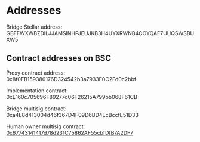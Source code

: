 # Addresses

Bridge Stellar address: GBFFWXWBZDILJJAMSINHPJEUJKB3H4UYXRWNB4COYQAF7UUQSWSBUXW5

## Contract addresses on BSC

Proxy contract address: 0x8f0FB159380176D324542b3a7933F0C2Fd0c2bbf

Implementation contract: 0xE160c705696F89277d06F26215A799bb068F61CB

Bridge multisig contract: 0xa4E8d413004d46f367D4F09D6BD4EcBccfE51D33

Human owner multisig contract: [0x67743141417d78d231C75862AF55cbfDfB7A2DF7](https://app.safe.global/home?safe=bnb:0x67743141417d78d231C75862AF55cbfDfB7A2DF7)
